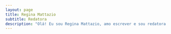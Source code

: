 ```yaml
---
layout: page
title: Regina Mattazio
subtitle: Redatora
description: "Olá! Eu sou Regina Mattazio, amo escrever e sou redatora. Esse é meu site, aqui você encontra portfólio, blog, currículo e contato. Sinta-se bem vindo!"
---
```

